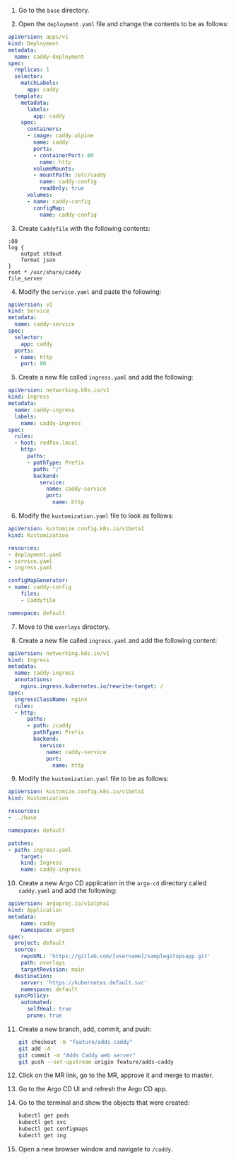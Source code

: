 1. Go to the `base` directory. 

2. Open the `deployment.yaml` file and change the contents to be as follows:

```yaml
apiVersion: apps/v1
kind: Deployment
metadata:
  name: caddy-deployment
spec:
  replicas: 1
  selector:
    matchLabels:
      app: caddy
  template:
    metadata:
      labels:
        app: caddy
    spec:
      containers:
      - image: caddy:alpine
        name: caddy
        ports:
        - containerPort: 80
          name: http
        volumeMounts:
        - mountPath: /etc/caddy
          name: caddy-config
          readOnly: true
      volumes:
      - name: caddy-config
        configMap:
          name: caddy-config
```

3. Create `Caddyfile` with the following contents:

```plain
:80
log {
    output stdout
    format json
}
root * /usr/share/caddy
file_server
```

4. Modify the `service.yaml` and paste the following:

```yaml
apiVersion: v1
kind: Service
metadata:
  name: caddy-service
spec:
  selector:
    app: caddy
  ports:
  - name: http
    port: 80
```

5. Create a new file called `ingress.yaml` and add the following:

```yaml
apiVersion: networking.k8s.io/v1
kind: Ingress
metadata:
  name: caddy-ingress
  labels:
    name: caddy-ingress
spec:
  rules:
  - host: redfox.local
    http:
      paths:
      - pathType: Prefix
        path: "/"
        backend:
          service:
            name: caddy-service
            port: 
              name: http
```

6. Modify the `kustomization.yaml` file to look as follows:

```yaml
apiVersion: kustomize.config.k8s.io/v1beta1
kind: Kustomization

resources:
- deployment.yaml
- service.yaml
- ingress.yaml

configMapGenerator:
- name: caddy-config
    files:
    - Caddyfile

namespace: default
```

7. Move to the `overlays` directory.

8. Create a new file called `ingress.yaml` and add the following content:

```yaml
apiVersion: networking.k8s.io/v1
kind: Ingress
metadata:
  name: caddy-ingress
  annotations:
    nginx.ingress.kubernetes.io/rewrite-target: /
spec:
  ingressClassName: nginx
  rules:
  - http:
      paths:
      - path: /caddy
        pathType: Prefix
        backend:
          service:
            name: caddy-service
            port:
              name: http
```

9. Modify the `kustomization.yaml` file to be as follows:

```yaml
apiVersion: kustomize.config.k8s.io/v1beta1
kind: Kustomization

resources:
- ../base

namespace: default

patches:
- path: ingress.yaml
    target:
    kind: Ingress
    name: caddy-ingress
```

10. Create a new Argo CD application in the `argo-cd` directory called `caddy.yaml` and add the following:

```yaml
apiVersion: argoproj.io/v1alpha1
kind: Application
metadata:
    name: caddy
    namespace: argocd
spec:
  project: default
  source:
    repoURL: 'https://gitlab.com/[username]/samplegitopsapp.git'
    path: overlays
    targetRevision: main
  destination:
    server: 'https://kubernetes.default.svc'
    namespace: default
  syncPolicy:
    automated:
      selfHeal: true
      prune: true
```

11. Create a new branch, add, commit, and push:

    ```bash
    git checkout -b "feature/adds-caddy"
    git add -A
    git commit -m "Adds Caddy web server"
    git push --set-upstream origin feature/adds-caddy
    ```

12. Click on the MR link, go to the MR, approve it and merge to master.

13. Go to the Argo CD UI and refresh the Argo CD app.

14. Go to the terminal and show the objects that were created:

    ```bash
    kubectl get pods
    kubectl get svc
    kubectl get configmaps
    kubectl get ing
    ```

15. Open a new browser window and navigate to `/caddy`.
